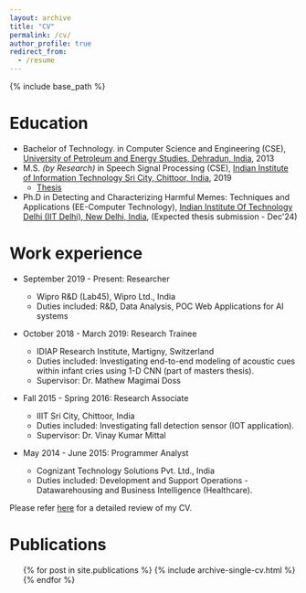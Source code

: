 ```yaml
---
layout: archive
title: "CV"
permalink: /cv/
author_profile: true
redirect_from:
  - /resume
---
```


{% include base_path %}

Education
======
* Bachelor of Technology. in Computer Science and Engineering (CSE), <a href="https://www.upes.ac.in/">University of Petroleum and Energy Studies, Dehradun, India</a>, 2013
* M.S. <i>(by Research)</i> in Speech Signal Processing (CSE), <a href="https://www.iiits.ac.in/">Indian Institute of Information Technology Sri City, Chittoor, India</a>, 2019
  * <a href="https://shiv6891.github.io/files/Thesis_ShivamSharma_MS_IIITS_12June2019.pdf">Thesis</a>
* Ph.D in Detecting and Characterizing Harmful Memes: Techniques and Applications (EE-Computer Technology), <a href="https://home.iitd.ac.in/">Indian Institute Of Technology Delhi (IIT Delhi), New Delhi, India</a>, (Expected thesis submission - Dec'24)

Work experience
======
* September 2019 - Present: Researcher
  * Wipro R&D (Lab45), Wipro Ltd., India
  * Duties included: R&D, Data Analysis, POC Web Applications for AI systems
  <!-- * Supervisor: Professor Git -->

* October 2018 - March 2019: Research Trainee
  * IDIAP Research Institute, Martigny, Switzerland
  * Duties included: Investigating end-to-end modeling of acoustic cues within infant cries using 1-D CNN (part of masters thesis). 
  * Supervisor: Dr. Mathew Magimai Doss

* Fall 2015 - Spring 2016: Research Associate
  * IIIT Sri City, Chittoor, India
  * Duties included: Investigating fall detection sensor (IOT application). 
  * Supervisor: Dr. Vinay Kumar Mittal

* May 2014 - June 2015: Programmer Analyst
  * Cognizant Technology Solutions Pvt. Ltd., India
  * Duties included: Development and Support Operations - Datawarehousing and Business Intelligence (Healthcare). 
  <!-- * Supervisor: Dr. Vinay Kumar Mittal -->

Please refer [here](https://shiv6891.github.io/files/CV_ShivamSharma_PhD_IITD.pdf) for a detailed review of my CV.
<!-- Skills
======
* Skill 1
* Skill 2
  * Sub-skill 2.1
  * Sub-skill 2.2
  * Sub-skill 2.3
* Skill 3 -->

Publications
======
  <ul>{% for post in site.publications %}
    {% include archive-single-cv.html %}
  {% endfor %}</ul>
  
<!-- Talks
======
  <ul>{% for post in site.talks %}
    {% include archive-single-talk-cv.html %}
  {% endfor %}</ul>
  
Teaching
======
  <ul>{% for post in site.teaching %}
    {% include archive-single-cv.html %}
  {% endfor %}</ul>
  
Service and leadership
======
* Currently signed in to 43 different slack teams -->
